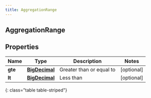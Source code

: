 ```yaml
---
title: AggregationRange
---
```


## AggregationRange

## Properties

| Name    | Type                                                 | Description              | Notes      |
| ------- | ---------------------------------------------------- | ------------------------ | ---------- |
| **gte** | <!----><!---->[**BigDecimal**](BigDecimal.md)<!----> | Greater than or equal to | [optional] |
| **lt**  | <!----><!---->[**BigDecimal**](BigDecimal.md)<!----> | Less than                | [optional] |

{: class="table table-striped"}
